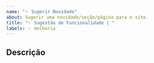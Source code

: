 ```yaml
---
name: "✨ Sugerir Novidade"
about: Sugerir uma novidade/seção/página para o site.
title: "✨ Sugestão de Funcionalidade | "
labels: ✨ melhoria
---
```


## Descrição
